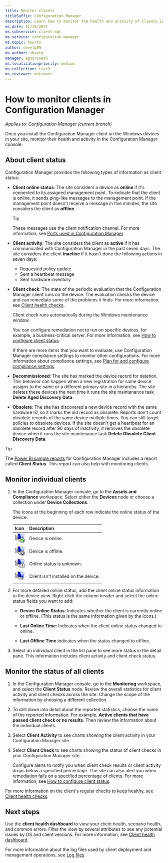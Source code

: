 ```yaml
---
title: Monitor clients
titleSuffix: Configuration Manager
description: Learn how to monitor the health and activity of clients in Configuration Manager.
ms.date: 11/15/2021
ms.subservice: client-mgt
ms.service: configuration-manager
ms.topic: how-to
author: sheetg09
ms.author: sheetg
manager: apoorvseth
ms.localizationpriority: medium
ms.collection: tier3
ms.reviewer: mstewart
---
```


# How to monitor clients in Configuration Manager

*Applies to: Configuration Manager (current branch)*

Once you install the Configuration Manager client on the Windows devices in your site, monitor their health and activity in the Configuration Manager console.

## About client status

Configuration Manager provides the following types of information as client status:

- **Client online status**: The site considers a device as **online** if it's connected to its assigned management point. To indicate that the client is online, it sends ping-like messages to the management point. If the management point doesn't receive a message in five minutes, the site considers the client as **offline**.

    > [!TIP]
    > These messages use the client notification channel. For more information, see [Ports used in Configuration Manager](../../plan-design/hierarchy/ports.md#BKMK_PortsClient-MP).<!-- MEMDocs#1666 -->

- **Client activity**: The site considers the client as **active** if it has communicated with Configuration Manager in the past seven days. The site considers the client **inactive** if it hasn't done the following actions in seven days:

  - Requested policy update
  - Sent a heartbeat message
  - Sent hardware inventory

- **Client check**: The state of the periodic evaluation that the Configuration Manager client runs on the device. The evaluation checks the device and can remediate some of the problems it finds. For more information, see [Client health checks](client-health-checks.md).

  Client check runs automatically during the Windows maintenance window.

  You can configure remediation not to run on specific devices, for example, a business-critical server. For more information, see [How to configure client status](../deploy/configure-client-status.md#automatic-remediation-exclusion).

  If there are more items that you want to evaluate, use Configuration Manager compliance settings to monitor other configurations. For more information about compliance settings, see [Plan for and configure compliance settings](../../../compliance/plan-design/plan-for-and-configure-compliance-settings.md).

- **Decommissioned**: The site has marked the device record for deletion. This behavior can happen when a new registration for same device assigns to the same or a different primary site in a hierarchy. The site deletes these devices the next time it runs the site maintenance task **Delete Aged Discovery Data**.<!-- SCCMDocs issue #1418 -->

- **Obsolete**: The site has discovered a new device record with the same hardware ID, so it marks the old record as obsolete. Reports don't count obsolete records of the same device multiple times. You can still target policies to obsolete devices. If the site doesn't get a heartbeat for an obsolete record after 90 days of inactivity, it removes the obsolete device when it runs the site maintenance task **Delete Obsolete Client Discovery Data**.

> [!TIP]
> The [Power BI sample reports](../../servers/manage/powerbi-sample-reports.md) for Configuration Manager includes a report called **Client Status**. This report can also help with monitoring clients. <!--5679791, 10123832, 10131458, 10488910-->

## Monitor individual clients

1. In the Configuration Manager console, go to the **Assets and Compliance** workspace. Select either the **Devices** node or choose a collection under **Device Collections**.

    The icons at the beginning of each row indicate the online status of the device:

    | Icon | Description |
    | ---- | ----------- |
    |![Online status icon for clients.](../../../core/clients/manage/media/online-status-icon.png)|Device is online.|
    |![Offline status icon for clients.](../../../core/clients/manage/media/offline-status-icon.png)|Device is offline.|
    |![Unknown status icon for clients.](../../../core/clients/manage/media/unknown-status-icon.png)|Online status is unknown.|
    |![Client not installed icon.](../../../core/clients/manage/media/client-not-installed.png)|Client isn't installed on the device.|

2. For more detailed online status, add the client online status information to the device view. Right-click the column header and select the online status fields you want to add:

    - **Device Online Status**: Indicates whether the client is currently online or offline. (This status is the same information given by the icons.)

    - **Last Online Time**: Indicates when the client online status changed to online.

    - **Last Offline Time** indicates when the status changed to offline.

3. Select an individual client in the list pane to see more status in the detail pane. This information includes client activity and client check status.

## Monitor the status of all clients

1. In the Configuration Manager console, go to the **Monitoring** workspace, and select the **Client Status** node. Review the overall statistics for client activity and client checks across the site. Change the scope of the information by choosing a different collection.

2. To drill down into detail about the reported statistics, choose the name of the reported information. For example, **Active clients that have passed client check or no results**. Then review the information about the individual clients.

3. Select **Client Activity** to see charts showing the client activity in your Configuration Manager site.

4. Select **Client Check** to see charts showing the status of client checks in your Configuration Manager site.

    Configure alerts to notify you when client check results or client activity drops below a specified percentage. The site can also alert you when remediation fails on a specified percentage of clients. For more information, see [How to configure client status](../deploy/configure-client-status.md).

For more information on the client's regular checks to keep healthy, see [Client health checks](client-health-checks.md).

## Next steps

<a name="bkmk_health"></a> <!-- keep old section anchor to help redirect -->

Use the **client health dashboard** to view your client health, scenario health, and common errors. Filter the view by several attributes to see any potential issues by OS and client versions. For more information, see [Client health dashboard](client-health-dashboard.md).

For more information about the log files used by client deployment and management operations, see [Log files](../../plan-design/hierarchy/log-files.md#BKMK_ClientLogs).

